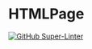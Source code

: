 # HTMLPage

[![GitHub Super-Linter](https://github.com/amelia-mohr/html-page-amelia-mohr/workflows/Lint%20Code%20Base/badge.svg)](https://github.com/marketplace/actions/super-linter)
